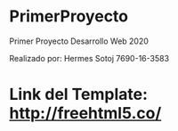 # PrimerProyecto
Primer Proyecto Desarrollo Web 2020

Realizado por:
  Hermes Sotoj
  7690-16-3583
  
# Link del Template: http://freehtml5.co/

